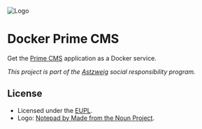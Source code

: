 ![Logo][svg-notepad-logo]

# Docker Prime CMS
Get the [Prime CMS][github-primecms] application as a Docker service.

_This project is part of the [Astzweig][astzweig] social responsibility
program._

## License
* Licensed under the [EUPL][eupl].
* Logo: [Notepad by Made from the Noun Project][notepad-logo].


[svg-notepad-logo]: https://raw.githubusercontent.com/astzweig/docker-primecms/master/notepad-logo.svg?sanitize=true
[github-primecms]: https://github.com/birkir/prime
[astzweig]: https://astzweig.de/ges-ver
[eupl]: https://eupl.eu/1.2/en/
[notepad-logo]: https://thenounproject.com/term/notepad/1094631/

